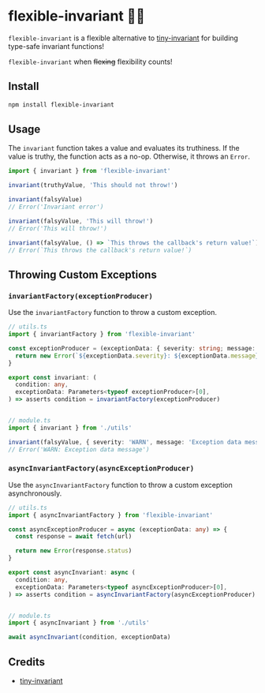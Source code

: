 # flexible-invariant 💪💥

`flexible-invariant` is a flexible alternative to
[tiny-invariant](https://www.npmjs.com/package/tiny-invariant) for building
type-safe invariant functions!

`flexible-invariant` when ~~flexing~~ flexibility counts!

## Install

```bash
npm install flexible-invariant
```

## Usage

The `invariant` function takes a value and evaluates its truthiness. If the
value is truthy, the function acts as a no-op. Otherwise, it throws an `Error`.

```ts
import { invariant } from 'flexible-invariant'

invariant(truthyValue, 'This should not throw!')

invariant(falsyValue)
// Error('Invariant error')

invariant(falsyValue, 'This will throw!')
// Error('This will throw!')

invariant(falsyValue, () => `This throws the callback's return value!`)
// Error(`This throws the callback's return value!`)
```

## Throwing Custom Exceptions

### `invariantFactory(exceptionProducer)`

Use the `invariantFactory` function to throw a custom exception.

```ts
// utils.ts
import { invariantFactory } from 'flexible-invariant'

const exceptionProducer = (exceptionData: { severity: string; message: string }) => {
  return new Error(`${exceptionData.severity}: ${exceptionData.message}`)
}

export const invariant: (
  condition: any,
  exceptionData: Parameters<typeof exceptionProducer>[0],
) => asserts condition = invariantFactory(exceptionProducer)


// module.ts
import { invariant } from './utils'

invariant(falsyValue, { severity: 'WARN', message: 'Exception data message' })
// Error('WARN: Exception data message')
```

### `asyncInvariantFactory(asyncExceptionProducer)`

Use the `asyncInvariantFactory` function to throw a custom exception asynchronously.

```ts
// utils.ts
import { asyncInvariantFactory } from 'flexible-invariant'

const asyncExceptionProducer = async (exceptionData: any) => {
  const response = await fetch(url)

  return new Error(response.status)
}

export const asyncInvariant: async (
  condition: any,
  exceptionData: Parameters<typeof asyncExceptionProducer>[0],
) => asserts condition = asyncInvariantFactory(asyncExceptionProducer)


// module.ts
import { asyncInvariant } from './utils'

await asyncInvariant(condition, exceptionData)
```

## Credits

- [tiny-invariant](https://github.com/alexreardon/tiny-invariant)


